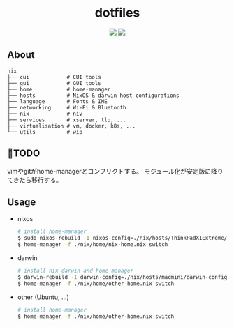 <div align="center">
<h1>dotfiles</h1>
<a href="https://nixos.org">
<img src="https://img.shields.io/badge/NixOS-20.09-blue?style=for-the-badge&logo=NixOS&logoColor=white">
</a>
<img  src="https://img.shields.io/github/license/ttak0422/dotfiles?style=for-the-badge&color=black">
</div>

## About

```
nix
├── cui            # CUI tools
├── gui            # GUI tools
├── home           # home-manager
├── hosts          # NixOS & darwin host configurations
├── language       # Fonts & IME
├── networking     # Wi-Fi & Bluetooth
├── nix            # niv
├── services       # xserver, tlp, ...
├── virtualisation # vm, docker, k8s, ...
└── utils          # wip
```

## :construction:TODO 

vimやgitがhome-managerとコンフリクトする。
モジュール化が安定版に降りてきたら移行する。

## Usage

- nixos

    ```bash
    # install home-manager
    $ sudo nixos-rebuild -I nixos-config=./nix/hosts/ThinkPadX1Extreme/configuration.nix switch
    $ home-manager -f ./nix/home/nix-home.nix switch
    ```

- darwin

    ```bash
    # install nix-darwin and home-manager
    $ darwin-rebuild -I darwin-config=./nix/hosts/macmini/darwin-configuration.nix switch
    $ home-manager -f ./nix/home/other-home.nix switch
    ```

- other (Ubuntu, ...)

    ```bash
    # install home-manager
    $ home-manager -f ./nix/home/other-home.nix switch
    ```